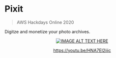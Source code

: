 # Pixit

> AWS Hackdays Online 2020

Digitze and monetize your photo archives.

<p align="center">
<a href="https://youtu.be/HNA7El2iiic" target="_blank"><img src="https://img.youtube.com/vi/HNA7El2iiic/sddefault.jpg" 
alt="IMAGE ALT TEXT HERE" /></a>
</p>

<p align="center">
<a href="https://youtu.be/HNA7El2iiic" target="_blank">https://youtu.be/HNA7El2iiic</a>
</p>
